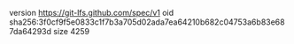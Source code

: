 version https://git-lfs.github.com/spec/v1
oid sha256:3f0cf9f5e0833c1f7b3a705d02ada7ea64210b682c04753a6b83e687da64293d
size 4259
